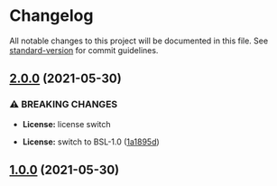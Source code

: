 # Changelog

All notable changes to this project will be documented in this file. See [standard-version](https://github.com/conventional-changelog/standard-version) for commit guidelines.

## [2.0.0](https://github.com/freezernick/ue-xml-core/compare/v1.0.0...v2.0.0) (2021-05-30)


### ⚠ BREAKING CHANGES

* **License:** license switch

* **License:** switch to BSL-1.0 ([1a1895d](https://github.com/freezernick/ue-xml-core/commits/1a1895d2012619b188c333c1662d8b96e56ca992))

## [1.0.0](https://github.com/freezernick/ue-xml-core/compare/v0.1.1...v1.0.0) (2021-05-30)

